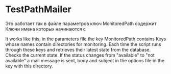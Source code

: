 # TestPathMailer

Это работает так в файле параметров ключ MonitoredPath содержит Ключи имена которых начинаются с 

It works like this, in the parameters file the key MonitoredPath contains Keys whose names contain directories for monitoring.
Each time the script runs through these keys and retrieves their latest state from the database.
Checks the current state.
If the status changes from "available" to "not available" a mail message is sent, body and subject in the options file in the key with this directory.

